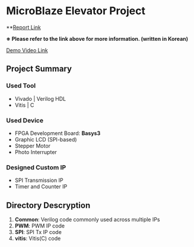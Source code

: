 # MicroBlaze Elevator Project

**[Report Link](https://1drv.ms/p/s!AoW7lidA8JGFkz9k9F2kqPBoKqji?e=Tnz3dz)

**※ Please refer to the link above for more information. (written in Korean)**

[Demo Video Link](https://youtu.be/JZBbCFE_m-k)

## Project Summary
### Used Tool
- Vivado | Verilog HDL
- Vitis | C

### Used Device
- FPGA Development Board: **Basys3**
- Graphic LCD (SPI-based)
- Stepper Motor
- Photo Interrupter

### Designed Custom IP
- SPI Transmission IP
- Timer and Counter IP

## Directory Descryption
1. **Common**: Verilog code commonly used across multiple IPs
2. **PWM**: PWM IP code
3. **SPI**: SPI Tx IP code
4. **vitis**: Vitis(C) code
